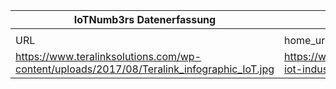 |IoTNumb3rs Datenerfassung|||||||||||
| ---- | ---- | ---- | ---- | ---- | ---- | ---- | ---- | ---- | ---- | ---- |
||||||||||||
|URL|home_url|filename|device_class|device_count|market_class|market_volume|prognosis_year|publication_year|authorship_class|Dropbox folder|
|https://www.teralinksolutions.com/wp-content/uploads/2017/08/Teralink_infographic_IoT.jpg|https://www.teralinksolutions.com/infographic-iot-industrial-internet-bigger-todays-china/|file10_file9_SmartCities_Infographic.jpg||||||||marielledemuth/20181118-1200|
